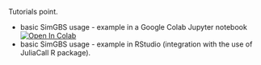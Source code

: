 Tutorials point.

- basic SimGBS usage - example in a Google Colab Jupyter notebook
[![Open In Colab](https://colab.research.google.com/assets/colab-badge.svg)](https://colab.research.google.com/github/kanji709/SimGBS.jl/blob/akonkia-patch-1/tutorials/SimGBS_Julia_Colab_Notebook.ipynb#scrollTo=qxAz-9VnvRVa)
- basic SimGBS usage - example in RStudio (integration with the use of JuliaCall R package).
